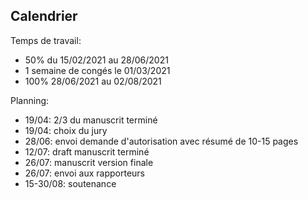 Calendrier
---

Temps de travail:

* 50% du 15/02/2021 au 28/06/2021
* 1 semaine de congés le 01/03/2021
* 100% 28/06/2021 au 02/08/2021

Planning:

* 19/04: 2/3 du manuscrit terminé
* 19/04: choix du jury
* 28/06: envoi demande d'autorisation avec résumé de 10-15 pages
* 12/07: draft manuscrit terminé
* 26/07: manuscrit version finale
* 26/07: envoi aux rapporteurs
* 15-30/08: soutenance
